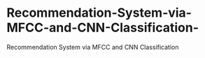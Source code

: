 # Recommendation-System-via-MFCC-and-CNN-Classification-
Recommendation System via MFCC and CNN Classification 
